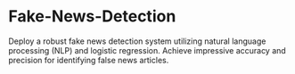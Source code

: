# Fake-News-Detection
Deploy a robust fake news detection system utilizing natural language processing (NLP) and logistic regression. Achieve impressive accuracy and precision for identifying false news articles.
